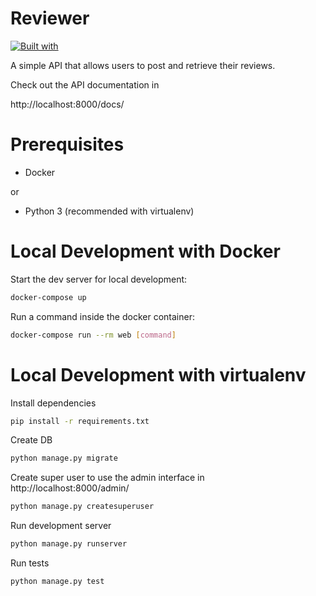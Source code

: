 # Reviewer

[![Built with](https://img.shields.io/badge/Built_with-Cookiecutter_Django_Rest-F7B633.svg)](https://github.com/agconti/cookiecutter-django-rest)

A simple API that allows users to post and retrieve their reviews.

Check out the API documentation in

http://localhost:8000/docs/

# Prerequisites

- Docker

or
 
- Python 3 (recommended with virtualenv)
  
# Local Development with Docker

Start the dev server for local development:
```bash
docker-compose up
```

Run a command inside the docker container:

```bash
docker-compose run --rm web [command]
```


# Local Development with virtualenv


Install dependencies
```bash
pip install -r requirements.txt
```


Create DB

```bash
python manage.py migrate
```

Create super user to use the admin interface in http://localhost:8000/admin/

```bash
python manage.py createsuperuser
```


Run development server
```bash
python manage.py runserver
```

Run tests
```bash
python manage.py test
```